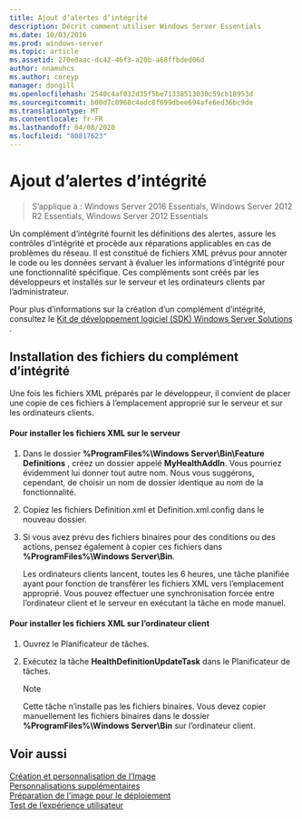 ```yaml
---
title: Ajout d’alertes d’intégrité
description: Décrit comment utiliser Windows Server Essentials
ms.date: 10/03/2016
ms.prod: windows-server
ms.topic: article
ms.assetid: 270e0aac-dc42-46f3-a20b-a68ffbded06d
author: nnamuhcs
ms.author: coreyp
manager: dongill
ms.openlocfilehash: 2540c4af032d35f5be71338513030c59cb18953d
ms.sourcegitcommit: b00d7c8968c4adc8f699dbee694afe6ed36bc9de
ms.translationtype: MT
ms.contentlocale: fr-FR
ms.lasthandoff: 04/08/2020
ms.locfileid: "80817623"
---
```

# <a name="add-health-alerts"></a>Ajout d’alertes d’intégrité

>S’applique à : Windows Server 2016 Essentials, Windows Server 2012 R2 Essentials, Windows Server 2012 Essentials

Un complément d’intégrité fournit les définitions des alertes, assure les contrôles d’intégrité et procède aux réparations applicables en cas de problèmes du réseau. Il est constitué de fichiers XML prévus pour annoter le code ou les données servant à évaluer les informations d’intégrité pour une fonctionnalité spécifique. Ces compléments sont créés par les développeurs et installés sur le serveur et les ordinateurs clients par l’administrateur.  
  
 Pour plus d’informations sur la création d’un complément d’intégrité, consultez le [Kit de développement logiciel (SDK) Windows Server Solutions](https://go.microsoft.com/fwlink/?LinkID=248648) .  
  
## <a name="installing-health-add-in-files"></a>Installation des fichiers du complément d’intégrité  
 Une fois les fichiers XML préparés par le développeur, il convient de placer une copie de ces fichiers à l’emplacement approprié sur le serveur et sur les ordinateurs clients.  
  
#### <a name="to-install-the-xml-files-on-the-server"></a>Pour installer les fichiers XML sur le serveur  
  
1. Dans le dossier **%ProgramFiles%\Windows Server\Bin\Feature Definitions** , créez un dossier appelé **MyHealthAddIn**. Vous pourriez évidemment lui donner tout autre nom. Nous vous suggérons, cependant, de choisir un nom de dossier identique au nom de la fonctionnalité.  
  
2. Copiez les fichiers Definition.xml et Definition.xml.config dans le nouveau dossier.  
  
3. Si vous avez prévu des fichiers binaires pour des conditions ou des actions, pensez également à copier ces fichiers dans **%ProgramFiles%\Windows Server\Bin**.  
  
   Les ordinateurs clients lancent, toutes les 6 heures, une tâche planifiée ayant pour fonction de transférer les fichiers XML vers l’emplacement approprié. Vous pouvez effectuer une synchronisation forcée entre l’ordinateur client et le serveur en exécutant la tâche en mode manuel.  
  
#### <a name="to-install-the-xml-files-on-the-client-computer"></a>Pour installer les fichiers XML sur l’ordinateur client  
  
1.  Ouvrez le Planificateur de tâches.  
  
2.  Exécutez la tâche **HealthDefinitionUpdateTask** dans le Planificateur de tâches.  
  
    > [!NOTE]
    >  Cette tâche n’installe pas les fichiers binaires. Vous devez copier manuellement les fichiers binaires dans le dossier **%ProgramFiles%\Windows Server\Bin** sur l’ordinateur client.  
  
## <a name="see-also"></a>Voir aussi  
 [Création et personnalisation de l’Image](Creating-and-Customizing-the-Image.md)   
 [Personnalisations supplémentaires](Additional-Customizations.md)   
 [Préparation de l’image pour le déploiement](Preparing-the-Image-for-Deployment.md)   
 [Test de l’expérience utilisateur](Testing-the-Customer-Experience.md)
